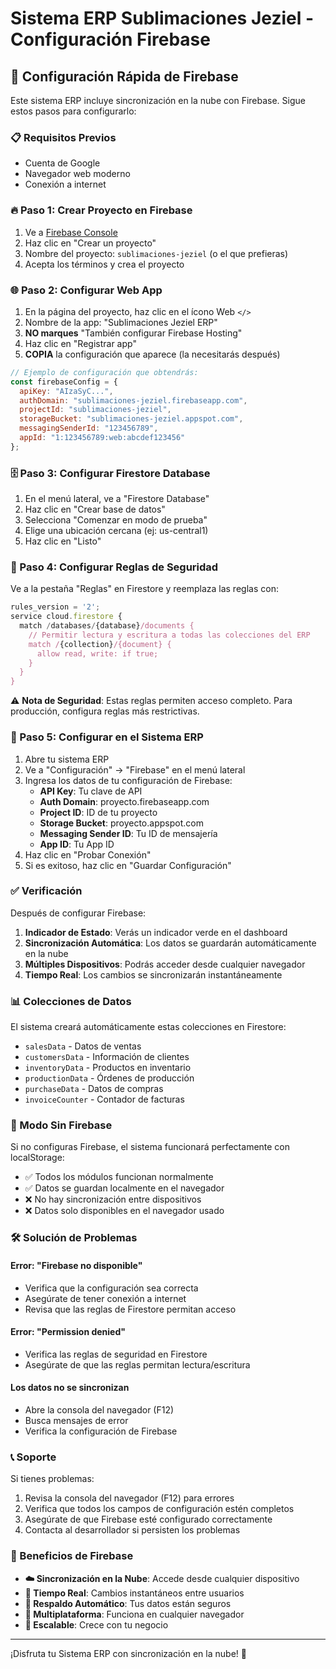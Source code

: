 # Sistema ERP Sublimaciones Jeziel - Configuración Firebase

## 🚀 Configuración Rápida de Firebase

Este sistema ERP incluye sincronización en la nube con Firebase. Sigue estos pasos para configurarlo:

### 📋 Requisitos Previos
- Cuenta de Google
- Navegador web moderno
- Conexión a internet

### 🔥 Paso 1: Crear Proyecto en Firebase

1. Ve a [Firebase Console](https://console.firebase.google.com)
2. Haz clic en "Crear un proyecto"
3. Nombre del proyecto: `sublimaciones-jeziel` (o el que prefieras)
4. Acepta los términos y crea el proyecto

### 🌐 Paso 2: Configurar Web App

1. En la página del proyecto, haz clic en el ícono Web `</>`
2. Nombre de la app: "Sublimaciones Jeziel ERP"
3. **NO marques** "También configurar Firebase Hosting"
4. Haz clic en "Registrar app"
5. **COPIA** la configuración que aparece (la necesitarás después)

```javascript
// Ejemplo de configuración que obtendrás:
const firebaseConfig = {
  apiKey: "AIzaSyC...",
  authDomain: "sublimaciones-jeziel.firebaseapp.com",
  projectId: "sublimaciones-jeziel",
  storageBucket: "sublimaciones-jeziel.appspot.com",
  messagingSenderId: "123456789",
  appId: "1:123456789:web:abcdef123456"
};
```

### 🗄️ Paso 3: Configurar Firestore Database

1. En el menú lateral, ve a "Firestore Database"
2. Haz clic en "Crear base de datos"
3. Selecciona "Comenzar en modo de prueba"
4. Elige una ubicación cercana (ej: us-central1)
5. Haz clic en "Listo"

### 🔐 Paso 4: Configurar Reglas de Seguridad

Ve a la pestaña "Reglas" en Firestore y reemplaza las reglas con:

```javascript
rules_version = '2';
service cloud.firestore {
  match /databases/{database}/documents {
    // Permitir lectura y escritura a todas las colecciones del ERP
    match /{collection}/{document} {
      allow read, write: if true;
    }
  }
}
```

⚠️ **Nota de Seguridad**: Estas reglas permiten acceso completo. Para producción, configura reglas más restrictivas.

### 🔧 Paso 5: Configurar en el Sistema ERP

1. Abre tu sistema ERP
2. Ve a "Configuración" → "Firebase" en el menú lateral
3. Ingresa los datos de tu configuración de Firebase:
   - **API Key**: Tu clave de API
   - **Auth Domain**: proyecto.firebaseapp.com
   - **Project ID**: ID de tu proyecto
   - **Storage Bucket**: proyecto.appspot.com
   - **Messaging Sender ID**: Tu ID de mensajería
   - **App ID**: Tu App ID
4. Haz clic en "Probar Conexión"
5. Si es exitoso, haz clic en "Guardar Configuración"

### ✅ Verificación

Después de configurar Firebase:

1. **Indicador de Estado**: Verás un indicador verde en el dashboard
2. **Sincronización Automática**: Los datos se guardarán automáticamente en la nube
3. **Múltiples Dispositivos**: Podrás acceder desde cualquier navegador
4. **Tiempo Real**: Los cambios se sincronizarán instantáneamente

### 📊 Colecciones de Datos

El sistema creará automáticamente estas colecciones en Firestore:

- `salesData` - Datos de ventas
- `customersData` - Información de clientes
- `inventoryData` - Productos en inventario
- `productionData` - Órdenes de producción
- `purchaseData` - Datos de compras
- `invoiceCounter` - Contador de facturas

### 🔄 Modo Sin Firebase

Si no configuras Firebase, el sistema funcionará perfectamente con localStorage:

- ✅ Todos los módulos funcionan normalmente
- ✅ Datos se guardan localmente en el navegador
- ❌ No hay sincronización entre dispositivos
- ❌ Datos solo disponibles en el navegador usado

### 🛠️ Solución de Problemas

#### Error: "Firebase no disponible"
- Verifica que la configuración sea correcta
- Asegúrate de tener conexión a internet
- Revisa que las reglas de Firestore permitan acceso

#### Error: "Permission denied"
- Verifica las reglas de seguridad en Firestore
- Asegúrate de que las reglas permitan lectura/escritura

#### Los datos no se sincronizan
- Abre la consola del navegador (F12)
- Busca mensajes de error
- Verifica la configuración de Firebase

### 📞 Soporte

Si tienes problemas:

1. Revisa la consola del navegador (F12) para errores
2. Verifica que todos los campos de configuración estén completos
3. Asegúrate de que Firebase esté configurado correctamente
4. Contacta al desarrollador si persisten los problemas

### 🎯 Beneficios de Firebase

- **☁️ Sincronización en la Nube**: Accede desde cualquier dispositivo
- **🔄 Tiempo Real**: Cambios instantáneos entre usuarios
- **💾 Respaldo Automático**: Tus datos están seguros
- **📱 Multiplataforma**: Funciona en cualquier navegador
- **🚀 Escalable**: Crece con tu negocio

---

¡Disfruta tu Sistema ERP con sincronización en la nube! 🎉

